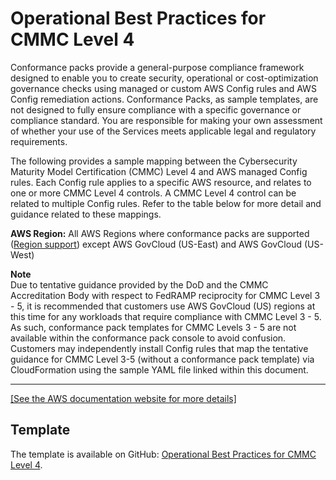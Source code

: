 # Operational Best Practices for CMMC Level 4<a name="operational-best-practices-for-cmmc_level_4"></a>

Conformance packs provide a general\-purpose compliance framework designed to enable you to create security, operational or cost\-optimization governance checks using managed or custom AWS Config rules and AWS Config remediation actions\. Conformance Packs, as sample templates, are not designed to fully ensure compliance with a specific governance or compliance standard\. You are responsible for making your own assessment of whether your use of the Services meets applicable legal and regulatory requirements\.

The following provides a sample mapping between the Cybersecurity Maturity Model Certification \(CMMC\) Level 4 and AWS managed Config rules\. Each Config rule applies to a specific AWS resource, and relates to one or more CMMC Level 4 controls\. A CMMC Level 4 control can be related to multiple Config rules\. Refer to the table below for more detail and guidance related to these mappings\.

**AWS Region:** All AWS Regions where conformance packs are supported \([Region support](https://docs.aws.amazon.com/config/latest/developerguide/conformance-packs.html#conformance-packs-regions)\) except AWS GovCloud \(US\-East\) and AWS GovCloud \(US\-West\)

**Note**  
Due to tentative guidance provided by the DoD and the CMMC Accreditation Body with respect to FedRAMP reciprocity for CMMC Level 3 \- 5, it is recommended that customers use AWS GovCloud \(US\) regions at this time for any workloads that require compliance with CMMC Level 3 \- 5\. As such, conformance pack templates for CMMC Levels 3 \- 5 are not available within the conformance pack console to avoid confusion\. Customers may independently install Config rules that map the tentative guidance for CMMC Level 3\-5 \(without a conformance pack template\) via CloudFormation using the sample YAML file linked within this document\.


****  
[\[See the AWS documentation website for more details\]](http://docs.aws.amazon.com/config/latest/developerguide/operational-best-practices-for-cmmc_level_4.html)

## Template<a name="cmmc_level_4-conformance-pack-sample"></a>

The template is available on GitHub: [Operational Best Practices for CMMC Level 4](https://github.com/awslabs/aws-config-rules/blob/master/aws-config-conformance-packs/Operational-Best-Practices-for-CMMC-Level-4.yaml)\.